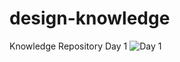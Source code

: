 
# design-knowledge
Knowledge Repository
Day 1
![Day 1](https://user-images.githubusercontent.com/3330429/118588722-9cf57a00-b7bc-11eb-9b16-3dcc48b8822f.jpeg)

